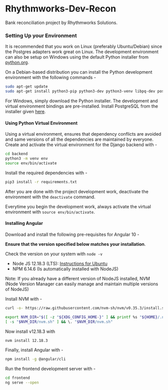 # Rhythmworks-Dev-Recon

Bank reconciliation project by Rhythmworks Solutions.

### Setting Up your Environment

It is recommended that you work on Linux (preferably Ubuntu/Debian) since the Postgres adapters work great on Linux. The development environment can also be setup on Windows using the default Python installer from [python.org](https://python.org). 

On a Debian-based distribution you can install the Python development environment with the following commands - 
```bash
sudo apt-get update
sudo apt-get install python3-pip python3-dev python3-venv libpq-dev postgresql postgresql-contrib
```

For Windows, simply download the Python installer. The development and virtual environment bindings are pre-installed. Install PostgreSQL from the installer given [here](https://www.postgresql.org/download/windows/). 


#### Using Python Virtual Environment

Using a virtual environment, ensures that dependency conflicts are avoided and same versions of all the dependencies are maintained by everyone.
Create and activate the virtual environment for the Django backend with - 

```bash
cd backend
python3 -m venv env
source env/bin/activate 
```
Install the required dependencies with - 
```bash
pip3 install -r requirements.txt
```
After you are done with the project development work, deactivate the environment with the ```deactivate``` command. 

Everytime you begin the development work, always activate the virtual environment with ```source env/bin/activate```.


#### Installing Angular

Download and install the following pre-requisites for Angular 10 -

**Ensure that the version specified below matches your installation**. 

Check the version on your system with ```node -v```

- Node JS 12.18.3 (LTS): [Instructions for Ubuntu](https://github.com/nodesource/distributions/blob/master/README.md)
- NPM 6.14.6 (Is automatically installed with NodeJS)

Note: If you already have a different version of NodeJS installed, NVM (Node Version Manager can easily manage and maintain multiple versions of NodeJS)

Install NVM with -  
```bash
curl -o- https://raw.githubusercontent.com/nvm-sh/nvm/v0.35.3/install.sh | bash

export NVM_DIR="$([ -z "${XDG_CONFIG_HOME-}" ] && printf %s "${HOME}/.nvm" || printf %s "${XDG_CONFIG_HOME}/nvm")"
[ -s "$NVM_DIR/nvm.sh" ] && \. "$NVM_DIR/nvm.sh"
```
Now install v12.18.3 with 

```bash
nvm install 12.18.3
```

Finally, install Angular with -

```bash
npm install -g @angular/cli
```

Run the frontend development server with - 

```bash
cd frontend 
ng serve --open 
```